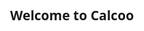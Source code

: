 <!-- Full working version will be added here with all buttons functional -->
<!DOCTYPE html>
<html lang="en">
<head>
  <meta charset="UTF-8" />
  <meta name="viewport" content="width=device-width, initial-scale=1.0" />
  <title>Calcoo | Math Master</title>
  <script src="https://cdn.jsdelivr.net/npm/chart.js"></script>
  <script src="https://unpkg.com/@lottiefiles/lottie-player@latest/dist/lottie-player.js"></script>
  <style>
    body {
      margin: 0;
      font-family: 'Segoe UI', sans-serif;
      text-align: center;
      background: #f6faff;
      overflow-x: hidden;
      min-height: 100vh;
      position: relative;
    }
    #splash {
      position: fixed;
      background: white;
      top: 0;
      left: 0;
      width: 100vw;
      height: 100vh;
      display: flex;
      flex-direction: column;
      justify-content: center;
      align-items: center;
      z-index: 9999;
    }
    .hidden { display: none !important; }
    .bg-video {
      position: fixed;
      top: 0;
      left: 0;
      width: 100vw;
      height: 100vh;
      object-fit: cover;
      z-index: -1;
    }
    .app-container {
      padding-top: 100px;
    }
    .menu-button, .controls button, .mode-select button {
      background: white;
      border: 1px solid #ccc;
      padding: 12px 20px;
      font-size: 16px;
      border-radius: 12px;
      cursor: pointer;
      transition: all 0.3s;
      margin: 5px;
    }
    .menu-button:hover, .controls button:hover, .mode-select button:hover {
      background-color: #f0f8ff;
      border-color: #888;
    }
    .credit {
      position: fixed;
      bottom: 10px;
      font-size: 14px;
      color: #aaa;
    }
    .question-box {
      font-size: 28px;
      font-weight: bold;
      margin: 20px 0;
    }
    #answerInput {
      padding: 10px;
      font-size: 20px;
      width: 120px;
      border-radius: 8px;
      border: 1px solid #ccc;
      margin: 10px 0;
      direction: rtl;
      text-align: right;
    }
    .result, .timer, .stats {
      margin: 10px;
    }
    .report-card {
      display: none;
      background: white;
      border-radius: 12px;
      box-shadow: 0 0 10px rgba(0,0,0,0.1);
      padding: 20px;
      max-width: 600px;
      margin: 20px auto;
    }
  </style>
</head>
<body>
  <div id="splash">
    <lottie-player id="splashAnim" autoplay loop style="width: 200px; height: 200px;"></lottie-player>
    <h2>Welcome to <strong>Calcoo</strong></h2>
  </div>

  <video autoplay muted loop class="bg-video">
    <source src="https://media.istockphoto.com/id/1108518417/video/mathematical-calculations-formulas-fractions-futuristic-abstract-blue.mp4" type="video/mp4">
  </video>

  <div class="app-container hidden" id="app">
    <h1 onclick="playLogoAnim()">🧠 Calcoo Practice</h1>
    <button class="menu-button" onclick="toggleReport()">📊 Report Card</button>

    <div class="mode-select">
      <button onclick="startSession(1)">Level 1 (Easy)</button>
      <button onclick="startSession(2)">Level 2 (Moderate)</button>
      <button onclick="startSession(3)">Level 3 (Hard)</button>
      <button onclick="startSession(0)">Infinite Mode</button>
    </div>

    <div class="controls">
      <button onclick="setOperation('+')">Addition</button>
      <button onclick="setOperation('-')">Subtraction</button>
      <button onclick="setOperation('*')">Multiplication</button>
      <button onclick="setOperation('/')">Division</button>
    </div>

    <div class="timer" id="timer">⏱ Time Left: 00:30</div>
    <div class="question-box" id="question">Click a level to begin!</div>
    <input type="number" id="answerInput" placeholder="Type answer...">
    <div>
      <button onclick="submitAnswer()">Submit</button>
      <button onclick="prevQuestion()">← Prev</button>
      <button onclick="nextQuestion()">Next →</button>
    </div>

    <div class="result" id="result"></div>
    <div class="stats" id="stats"></div>

    <div class="report-card" id="reportCard">
      <h2>📊 Report Card</h2>
      <canvas id="reportChart"></canvas>
      <p id="summaryText"></p>
      <button onclick="savePerformance()">💾 Save Session</button>
    </div>

    <div class="credit">Created by Siddharth Sonkar</div>
  </div>

  <lottie-player id="feedbackAnim" class="hidden" style="width: 150px; height: 150px; position: fixed; bottom: 20px; right: 20px;"></lottie-player>

  <audio id="clickSound" src="https://cdn.pixabay.com/download/audio/2022/03/15/audio_79495f2d53.mp3?filename=soft-click-123.mp3"></audio>
  <audio id="correctSound" src="https://cdn.pixabay.com/download/audio/2021/08/04/audio_61b8b0d763.mp3?filename=correct.mp3"></audio>
  <audio id="wrongSound" src="https://cdn.pixabay.com/download/audio/2021/08/04/audio_23faac1138.mp3?filename=error.mp3"></audio>

  <script>
    let splashAnimations = [
      "https://lottie.host/26e8e339-5d92-4885-b30e-5f5e37312bd8/MwczDv.json",
      "https://lottie.host/3432f8e1-2ff9-4d8f-8cfd-9600aa011c6e/Nmt1Z3.json"
    ];
    let correctAnim = "https://lottie.host/c80d4b3e-37cb-4261-a0f4-bccc6a56dbb6/YkGGVo.json";
    let wrongAnim = "https://lottie.host/9ce7c81e-2b41-4fa6-b6bc-34a9f40cfdd9/LCqYjs.json";
    let currentOperation = '+';
    let questions = [], currentIndex = 0, correctCount = 0, attempts = 0;
    let timer, timeLeft = 30;

    window.onload = () => {
      const anim = splashAnimations[Math.floor(Math.random() * splashAnimations.length)];
      document.getElementById('splashAnim').setAttribute('src', anim);
      setTimeout(() => {
        document.getElementById('splash').classList.add('hidden');
        document.getElementById('app').classList.remove('hidden');
      }, 3000);
    };

    function playSound(id) {
      const sound = document.getElementById(id);
      if (sound) sound.play();
    }

    function showFeedback(type) {
      const player = document.getElementById('feedbackAnim');
      player.setAttribute('src', type === 'correct' ? correctAnim : wrongAnim);
      player.classList.remove('hidden');
      setTimeout(() => player.classList.add('hidden'), 1500);
    }

    function playLogoAnim() {
      const anim = splashAnimations[Math.floor(Math.random() * splashAnimations.length)];
      const logo = document.getElementById('feedbackAnim');
      logo.setAttribute('src', anim);
      logo.classList.remove('hidden');
      setTimeout(() => logo.classList.add('hidden'), 2000);
    }

    function setOperation(op) {
      currentOperation = op;
      renderQuestion();
    }

    function startSession(level) {
      questions = [];
      for (let i = 0; i < 50; i++) {
        let a = Math.floor(Math.random() * 100);
        let b = Math.floor(Math.random() * 100);
        if (currentOperation === '/' && b === 0) b = 1;
        questions.push({ a, b });
      }
      currentIndex = 0;
      correctCount = 0;
      attempts = 0;
      timeLeft = 30;
      startTimer();
      renderQuestion();
    }

    function renderQuestion() {
      const q = questions[currentIndex];
      document.getElementById('question').innerText = `${q.a} ${currentOperation} ${q.b} = ?`;
      document.getElementById('answerInput').value = '';
    }

    function getCorrectAnswer(q) {
      switch (currentOperation) {
        case '+': return q.a + q.b;
        case '-': return q.a - q.b;
        case '*': return q.a * q.b;
        case '/': return +(q.a / q.b).toFixed(2);
      }
    }

    function submitAnswer() {
      playSound('clickSound');
      const q = questions[currentIndex];
      const input = parseFloat(document.getElementById('answerInput').value);
      const correct = getCorrectAnswer(q);
      attempts++;
      if (input === correct) {
        correctCount++;
        document.getElementById('result').innerText = '✅ Correct!';
        showFeedback('correct');
        playSound('correctSound');
      } else {
        document.getElementById('result').innerText = `❌ Wrong. Ans: ${correct}`;
        showFeedback('wrong');
        playSound('wrongSound');
      }
      currentIndex++;
      if (currentIndex < questions.length) renderQuestion();
    }

    function prevQuestion() {
      if (currentIndex > 0) {
        currentIndex--;
        renderQuestion();
      }
    }

    function nextQuestion() {
      if (currentIndex < questions.length - 1) {
        currentIndex++;
        renderQuestion();
      }
    }

    function startTimer() {
      clearInterval(timer);
      timer = setInterval(() => {
        timeLeft--;
        document.getElementById('timer').innerText = `⏱ Time Left: 00:${timeLeft < 10 ? '0' + timeLeft : timeLeft}`;
        if (timeLeft <= 0) clearInterval(timer);
      }, 1000);
    }
  </script>
</body>
</html>
